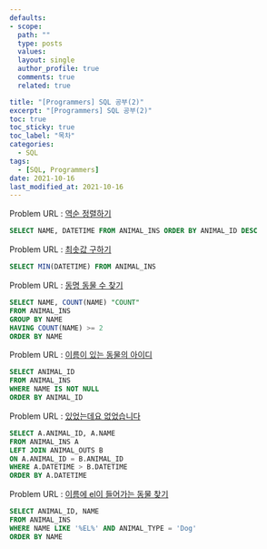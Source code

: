 ```yaml
---
defaults:
- scope:
  path: ""
  type: posts
  values:
  layout: single
  author_profile: true
  comments: true
  related: true

title: "[Programmers] SQL 공부(2)"
excerpt: "[Programmers] SQL 공부(2)"
toc: true
toc_sticky: true
toc_label: "목차"
categories:
  - SQL 
tags:
  - [SQL, Programmers]
date: 2021-10-16
last_modified_at: 2021-10-16
---
```

Problem URL : [역순 정렬하기](https://programmers.co.kr/learn/courses/30/lessons/59035)

```sql
SELECT NAME, DATETIME FROM ANIMAL_INS ORDER BY ANIMAL_ID DESC
```

Problem URL : [최솟값 구하기](https://programmers.co.kr/learn/courses/30/lessons/59038)

```sql
SELECT MIN(DATETIME) FROM ANIMAL_INS
```

Problem URL : [동명 동물 수 찾기](https://programmers.co.kr/learn/courses/30/lessons/59041)

```sql
SELECT NAME, COUNT(NAME) "COUNT"
FROM ANIMAL_INS 
GROUP BY NAME 
HAVING COUNT(NAME) >= 2 
ORDER BY NAME
```

Problem URL : [이름이 있는 동물의 아이디](https://programmers.co.kr/learn/courses/30/lessons/59407)

```sql
SELECT ANIMAL_ID
FROM ANIMAL_INS
WHERE NAME IS NOT NULL
ORDER BY ANIMAL_ID
```

Problem URL : [있었는데요 없었습니다](https://programmers.co.kr/learn/courses/30/lessons/59043)

```sql
SELECT A.ANIMAL_ID, A.NAME 
FROM ANIMAL_INS A 
LEFT JOIN ANIMAL_OUTS B 
ON A.ANIMAL_ID = B.ANIMAL_ID 
WHERE A.DATETIME > B.DATETIME
ORDER BY A.DATETIME
```

Problem URL : [이름에 el이 들어가는 동물 찾기](https://programmers.co.kr/learn/courses/30/lessons/59047)

```sql
SELECT ANIMAL_ID, NAME
FROM ANIMAL_INS
WHERE NAME LIKE '%EL%' AND ANIMAL_TYPE = 'Dog'
ORDER BY NAME
```

